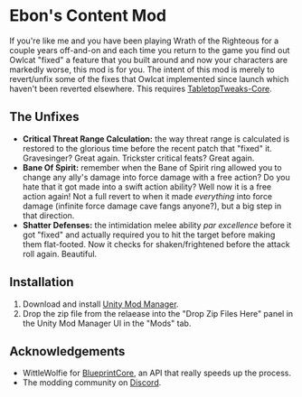 # Ebon's Content Mod
If you're like me and you have been playing Wrath of the Righteous for a couple years off-and-on and each time you return to the game you find out Owlcat "fixed" a feature that you built around and now your characters are markedly worse, this mod is for you. The intent of this mod is merely to revert/unfix some of the fixes that Owlcat implemented since launch which haven't been reverted elsewhere. This requires [TabletopTweaks-Core](https://github.com/Vek17/TabletopTweaks-Core "TabletopTweaks-Core").

## The Unfixes
* **Critical Threat Range Calculation:** the way threat range is calculated is restored to the glorious time before the recent patch that "fixed" it. Gravesinger? Great again. Trickster critical feats? Great again.
* **Bane Of Spirit:** remember when the Bane of Spirit ring allowed you to change any ally's damage into force damage with a free action? Do you hate that it got made into a swift action ability? Well now it is a free action again! Not a full revert to when it made *everything* into force damage (infinite force damage cave fangs anyone?), but a big step in that direction.
* **Shatter Defenses:** the intimidation melee ability *par excellence* before it got "fixed" and actually required you to hit the target before making them flat-footed. Now it checks for shaken/frightened before the attack roll again. Beautiful.

## Installation
1. Download and install [Unity Mod Manager](https://github.com/newman55/unity-mod-manager).
2. Drop the zip file from the relaease into the "Drop Zip Files Here" panel in the Unity Mod Manager UI in the "Mods" tab.

## Acknowledgements
* WittleWolfie for [BlueprintCore](https://github.com/WittleWolfie/WW-Blueprint-Core/tree/main), an API that really speeds up the process.
* The modding community on [Discord](https://discord.com/invite/owlcat).
